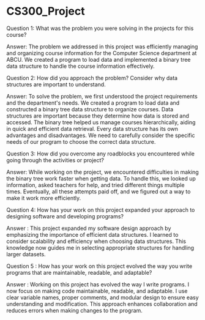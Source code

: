 # CS300_Project

Question 1: What was the problem you were solving in the projects for this course?

Answer: The problem we addressed in this project was efficiently managing and organizing course information for the Computer Science department at ABCU. We created a program to load data and implemented a binary tree data structure to handle the course information effectively.

Question 2: How did you approach the problem? Consider why data structures are important to understand.

Answer: To solve the problem, we first understood the project requirements and the department's needs. We created a program to load data and constructed a binary tree data structure to organize courses. Data structures are important because they determine how data is stored and accessed. The binary tree helped us manage courses hierarchically, aiding in quick and efficient data retrieval. Every data structure has its own advantages and disadvantages. We need to carefully consider the specific needs of our program to choose the correct data structure.

Question 3: How did you overcome any roadblocks you encountered while going through the activities or project?

Answer: While working on the project, we encountered difficulties in making the binary tree work faster when getting data. To handle this, we looked up information, asked teachers for help, and tried different things multiple times. Eventually, all these attempts paid off, and we figured out a way to make it work more efficiently.

Question 4: How has your work on this project expanded your approach to designing software and developing programs?

Answer : This project expanded my software design approach by emphasizing the importance of efficient data structures. I learned to consider scalability and efficiency when choosing data structures. This knowledge now guides me in selecting appropriate structures for handling larger datasets.

Question 5 : How has your work on this project evolved the way you write programs that are maintainable, readable, and adaptable?

Answer : Working on this project has evolved the way I write programs. I now focus on making code maintainable, readable, and adaptable. I use clear variable names, proper comments, and modular design to ensure easy understanding and modification. This approach enhances collaboration and reduces errors when making changes to the program.
